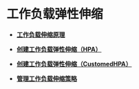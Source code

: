 # 工作负载弹性伸缩<a name="cce_01_0293"></a>

-   **[工作负载伸缩原理](工作负载伸缩原理.md)**  

-   **[创建工作负载弹性伸缩（HPA）](创建工作负载弹性伸缩（HPA）.md)**  

-   **[创建工作负载弹性伸缩（CustomedHPA）](创建工作负载弹性伸缩（CustomedHPA）.md)**  

-   **[管理工作负载伸缩策略](管理工作负载伸缩策略.md)**  


